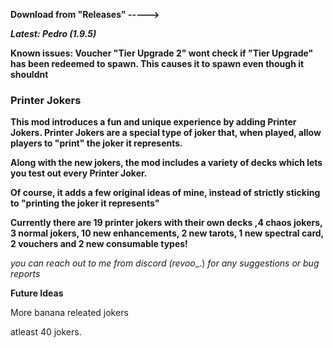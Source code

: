**Download from "Releases" ----->**

***Latest: Pedro (1.9.5)***

**Known issues: Voucher "Tier Upgrade 2" wont check if "Tier Upgrade" has been redeemed to spawn. This causes it to spawn even though it shouldnt**

### **Printer Jokers**

**This mod introduces a fun and unique experience by adding Printer Jokers. Printer Jokers are a special type of joker that, when played, allow players to "print" the joker it represents.**

**Along with the new jokers, the mod includes a variety of decks which lets you test out every Printer Joker.**

**Of course, it adds a few original ideas of mine, instead of strictly sticking to "printing the joker it represents"**


**Currently there are 19 printer jokers with their own decks ,4 chaos jokers, 3 normal jokers, 10 new enhancements, 2 new tarots, 1 new spectral card, 2 vouchers and 2 new consumable types!**



_you can reach out to me from discord (revoo__.) _for any suggestions or bug reports_


**Future Ideas**

More banana releated jokers

atleast 40 jokers.
